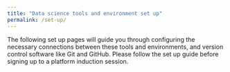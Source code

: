 ```yaml
---
title: "Data science tools and environment set up"
permalink: /set-up/
---
```


The following set up pages will guide you through configuring the necessary connections between these tools and environments, and version control software like Git and GitHub. Please follow the set up guide before signing up to a platform induction session. 